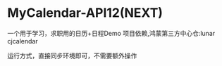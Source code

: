 # MyCalendar-API12(NEXT)
一个用于学习，求职用的日历+日程Demo
项目依赖,鸿蒙第三方中心仓:lunar  cjcalendar

运行方式，直接同步环境即可，不需要额外操作
